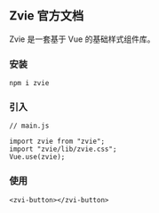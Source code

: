 ## Zvie 官方文档

Zvie 是一套基于 Vue 的基础样式组件库。

### 安装

```
npm i zvie
```

### 引入
```
// main.js

import zvie from "zvie";
import "zvie/lib/zvie.css";
Vue.use(zvie);
```

### 使用

```
<zvi-button></zvi-button>
```
